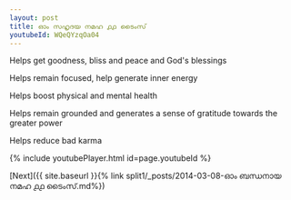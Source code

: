 ```yaml
---
layout: post
title: ഓം സഹൃദയ നമഹ ൧൧ ടൈംസ്
youtubeId: WQeQYzqOa04
---
```

 
 
Helps get goodness, bliss and peace and God's blessings
 
Helps remain focused, help generate inner energy 
 
Helps boost physical and mental health 
 
Helps remain grounded and generates a sense of gratitude towards the greater power 
 
Helps reduce bad karma
 
 
 
 


{% include youtubePlayer.html id=page.youtubeId %}
 
[Next]({{ site.baseurl }}{% link  split1/_posts/2014-03-08-ഓം ബന്ധനായ നമഹ ൧൧ ടൈംസ്.md%})
 
